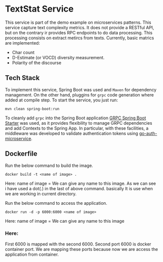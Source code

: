 # TextStat Service

This service is part of the demo example on microservices patterns. This service capture text complexity metrics. It does not provide a RESTful API, but on the contrary ir provides RPC endpoints to do data processing. This processing consists on extract metircs from texts. Currently, basic matrics are implemented:

* Char count
* D-Estimate (or VOCD) diversity measurement.
* Polarity of the discourse

## Tech Stack

To implement this service, Spring Boot was used and `Maven` for dependency management. On the other hand, pluggins for `grpc` code generation where added at compile step. To start the service, you just run:

`mvn clean spring-boot:run`

To cleanly add `grpc` into the Spring Boot application [GRPC Spring Boot Starter](https://yidongnan.github.io/grpc-spring-boot-starter/) was used, as it provides flexibility to manage GRPC dependencies and add Contexts to the Spring App. In particular, with these facilities, a middleware was developed to validate authentication tokens using [go-auth-microservice](https://github.com/dpalmasan/go-auth-microservice).


## Dockerfile

Run the below command to build the image.

`docker build -t <name of image> . ` 

Here:
  name of image = We can give any name to this image.
  As we can see i have used a dot(.) in the last  of above command. basically It is use when we are working in current directory.

Run the below command to access the application.

`docker run -d -p 6000:6000 <name of image> `
 

Here:
  name of image = We can give any name to this image

### Here:
 First 6000 is mapped with the second 6000. Second port 6000 is docker container port. We are mapping these ports because now we are access the application from container.
